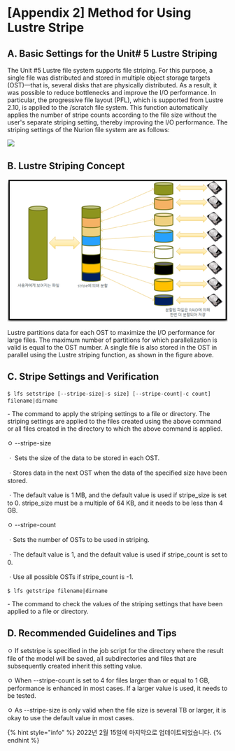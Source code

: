 # \[Appendix 2] Method for Using Lustre Stripe

## A. Basic Settings for the Unit# 5 Lustre Striping

The Unit #5 Lustre file system supports file striping. For this purpose, a single file was distributed and stored in multiple object storage targets (OST)—that is, several disks that are physically distributed. As a result, it was possible to reduce bottlenecks and improve the I/O performance. In particular, the progressive file layout (PFL), which is supported from Lustre 2.10, is applied to the /scratch file system. This function automatically applies the number of stripe counts according to the file size without the user's separate striping setting, thereby improving the I/O performance. The striping settings of the Nurion file system are as follows:

![](../../../.gitbook/assets/basic\_settings\_for\_the\_unit.png)



## B. Lustre Striping Concept

![](../../../.gitbook/assets/ByuiN89DGA7hjDU.png)

Lustre partitions data for each OST to maximize the I/O performance for large files. The maximum number of partitions for which parallelization is valid is equal to the OST number. A single file is also stored in the OST in parallel using the Lustre striping function, as shown in the figure above.

## C. Stripe Settings and Verification

```
$ lfs setstripe [--stripe-size|-s size] [--stripe-count|-c count] filename|dirname
```

\- The command to apply the striping settings to a file or directory. The striping settings are applied to the files created using the above command or all files created in the directory to which the above command is applied.

ㅇ --stripe-size

ㆍ Sets the size of the data to be stored in each OST.

ㆍStores data in the next OST when the data of the specified size have been stored.

ㆍThe default value is 1 MB, and the default value is used if stripe\_size is set to 0. stripe\_size must be a multiple of 64 KB, and it needs to be less than 4 GB.

ㅇ --stripe-count

ㆍSets the number of OSTs to be used in striping.

ㆍThe default value is 1, and the default value is used if stripe\_count is set to 0.

ㆍUse all possible OSTs if stripe\_count is -1.

```
$ lfs getstripe filename|dirname
```

\- The command to check the values of the striping settings that have been applied to a file or directory.

## D. Recommended Guidelines and Tips

ㅇ If setstripe is specified in the job script for the directory where the result file of the model will be saved, all subdirectories and files that are subsequently created inherit this setting value.

ㅇ When --stripe-count is set to 4 for files larger than or equal to 1 GB, performance is enhanced in most cases. If a larger value is used, it needs to be tested.

ㅇ As --stripe-size is only valid when the file size is several TB or larger, it is okay to use the default value in most cases.

{% hint style="info" %}
2022년 2월 15일에 마지막으로 업데이트되었습니다.
{% endhint %}
